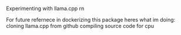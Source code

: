 Experimenting with llama.cpp rn

For future refernece in dockerizing this package heres what im doing:
cloning llama.cpp from github
compiling source code for cpu
